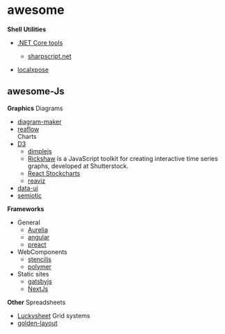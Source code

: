 # awesome

**Shell Utilities**
- [.NET Core tools](https://docs.microsoft.com/en-us/dotnet/core/tools/global-tools)
  - [sharpscript.net](sharpscript.net)

- [localxpose](https://docs.localxpose.io/gui)


## awesome-Js

**Graphics**
Diagrams   
- [diagram-maker](https://github.com/awslabs/diagram-maker)
- [reaflow](https://reaflow.dev/)  
Charts  
- [D3](https://d3js.org/)  
  - [dimplejs](http://dimplejs.org/)
  - [Rickshaw](https://github.com/shutterstock/rickshaw) is a JavaScript toolkit for creating interactive time series graphs, developed at Shutterstock.
  - [React Stockcharts](https://github.com/rrag/react-stockcharts)
  - [reaviz](https://github.com/reaviz/reaviz)
- [data-ui](https://williaster.github.io/data-ui/)
- [semiotic](https://semiotic.nteract.io/)


**Frameworks**
- General
  - [Aurelia](http://aurelia.io/home)
  - [angular](https://angular.io/)
  - [preact](https://github.com/preactjs/preact)
- WebComponents
  - [stenciljs](https://stenciljs.com/)
  - [polymer](https://www.polymer-project.org/)
- Static sites
  - [gatsbyjs](https://www.gatsbyjs.com/)
  - [NextJs](https://www.NextJs.com/)
  
**Other**
Spreadsheets  
- [Luckysheet](https://github.com/mengshukeji/Luckysheet)
Grid systems  
- [golden-layout](http://golden-layout.com/)
